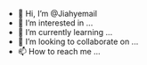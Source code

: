 - 👋 Hi, I’m @Jiahyemail
- 👀 I’m interested in ...
- 🌱 I’m currently learning ...
- 💞️ I’m looking to collaborate on ...
- 📫 How to reach me ...

<!---
Jiahyemail/Jiahyemail is a ✨ special ✨ repository because its `README.md` (this file) appears on your GitHub profile.
You can click the Preview link to take a look at your changes.
--->
